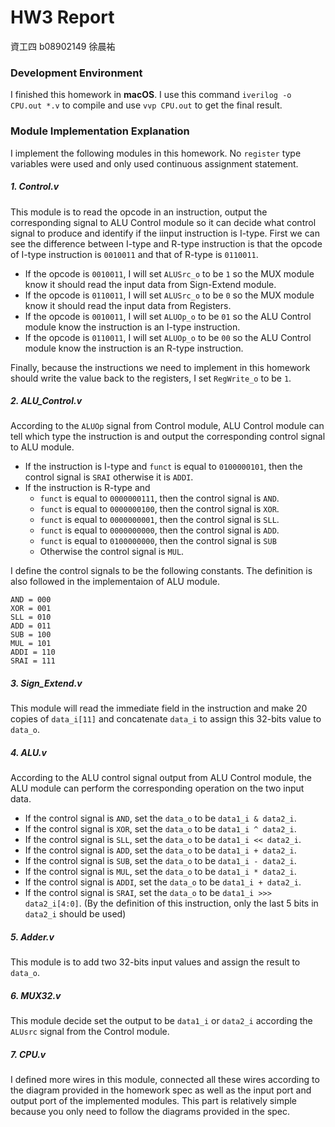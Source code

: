 # HW3 Report

資工四 b08902149 徐晨祐

### Development Environment

I finished this homework in **macOS**. I use this command `iverilog -o CPU.out *.v` to compile and use `vvp CPU.out` to get the final result.

### Module Implementation Explanation

I implement the following modules in this homework. No `register` type variables were used and only used  continuous assignment statement.

##### 1. Control.v

This module is to read the opcode in an instruction, output the corresponding signal to ALU Control module so it can decide what control signal to produce and identify if the iinput instruction is I-type.
First we can see the difference between I-type and R-type instruction is that the opcode of I-type instruction is `0010011` and that of R-type is `0110011`. 

- If the opcode is `0010011`,  I will set `ALUSrc_o` to be `1` so the MUX module know it should read the input data from Sign-Extend module. 
- If the opcode is `0110011`,  I will set  `ALUSrc_o` to be `0` so the MUX module know it should read the input data from Registers.
- If the opcode is `0010011`,  I will set `ALUOp_o` to be `01` so the ALU Control module know the instruction is an I-type instruction. 
- If the opcode is `0110011`,  I will set `ALUOp_o` to be `00` so the ALU Control module know the instruction is an R-type instruction. 

Finally, because the instructions we need to implement in this homework should write the value back to the registers, I set `RegWrite_o` to be `1`.

##### 2. ALU_Control.v

According to the `ALUOp` signal from Control module, ALU Control module can tell which type the instruction is and output the corresponding control signal to ALU module. 

- If the instruction is I-type and `funct` is equal to `0100000101`, then the control signal is `SRAI` otherwise it is `ADDI`.
- If the instruction is R-type and
  - `funct` is equal to `0000000111`, then the control signal is `AND`.
  - `funct` is equal to `0000000100`, then the control signal is `XOR`.
  - `funct` is equal to `0000000001`, then the control signal is `SLL`.
  - `funct` is equal to `0000000000`, then the control signal is `ADD`.
  - `funct` is equal to `0100000000`, then the control signal is `SUB`
  - Otherwise the control signal is `MUL`.

I define the control signals to be the following constants. The definition is also followed in the implementaion of ALU module.
```
AND = 000
XOR = 001
SLL = 010
ADD = 011
SUB = 100
MUL = 101
ADDI = 110
SRAI = 111
```



##### 3. Sign_Extend.v

This module will read the immediate field in the instruction and make 20 copies of `data_i[11]` and concatenate `data_i` to assign this 32-bits value to `data_o`.

##### 4. ALU.v

According to the ALU control signal output from ALU Control module, the ALU module can perform the corresponding operation on the two input data.

- If the control signal is `AND`, set the `data_o` to be `data1_i & data2_i`.
- If the control signal is `XOR`, set the `data_o` to be `data1_i ^ data2_i`.
- If the control signal is `SLL`, set the `data_o` to be `data1_i << data2_i`.
- If the control signal is `ADD`, set the `data_o` to be `data1_i + data2_i`.
- If the control signal is `SUB`, set the `data_o` to be `data1_i - data2_i`.
- If the control signal is `MUL`, set the `data_o` to be `data1_i * data2_i`.
- If the control signal is `ADDI`, set the `data_o` to be `data1_i + data2_i`.
- If the control signal is `SRAI`, set the `data_o` to be `data1_i >>> data2_i[4:0]`. (By the definition of this instruction, only the last 5 bits in `data2_i` should be used)

##### 5. Adder.v

This module is to add two 32-bits input values and assign the result to `data_o`.

##### 6. MUX32.v

This module decide set the output to be `data1_i` or `data2_i` according the `ALUsrc` signal from the Control module.

##### 7. CPU.v

I defined more wires in this module, connected all these wires according to the diagram provided in the homework spec as well as the input port and output port of the implemented modules. This part is relatively simple because you only need to follow the diagrams provided in the spec.

